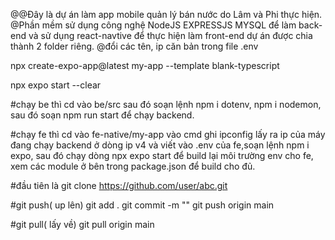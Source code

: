 @@Đây là dự án làm app mobile quản lý bán nước do Lâm và Phi thực hiện.
@Phần mềm sử dụng công nghệ NodeJS EXPRESSJS MYSQL để làm back-end và sử dụng react-navtive để thực hiện làm front-end
dự án được chia thành 2 folder riêng.
@đổi các tên, ip căn bản trong file .env 







<!-- cai moi truong cua react-native -->
npx create-expo-app@latest my-app --template blank-typescript
<!-- reload lại file .env -->
npx expo start --clear

#chạy be thì cd vào be/src sau đó soạn lệnh npm i dotenv, npm i nodemon, sau đó  soạn npm run start để chạy backend.

#chạy fe thì cd vào fe-native/my-app 
vào cmd ghi ipconfig lấy ra ip của máy đang chạy backend ở dòng ip v4 và viết vào .env của fe,soạn lệnh npm i expo, sau đó chạy dòng npx expo start để build lại môi trường env cho fe, xem các module ở bên trong package.json để build cho đủ.


#đầu tiên là git clone https://github.com/user/abc.git


#git push( up lên)
git add .
git commit -m ""
git push origin main

#git pull( lấy về)
git pull origin main